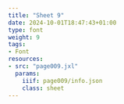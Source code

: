```yaml
---
title: "Sheet 9"
date: 2024-10-01T18:47:43+01:00
type: font
weight: 9
tags:
- Font
resources:
- src: "page009.jxl"
  params:
    iiif: page009/info.json
    class: sheet
---
```

